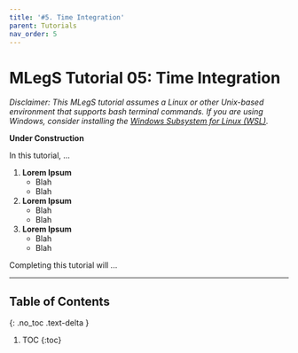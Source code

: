```yaml
---
title: '#5. Time Integration'
parent: Tutorials
nav_order: 5
---
```


# MLegS Tutorial 05: Time Integration
*Disclaimer: This MLegS tutorial assumes a Linux or other Unix-based environment that supports bash terminal commands. If you are using Windows, consider installing the [Windows Subsystem for Linux (WSL)](https://learn.microsoft.com/en-us/windows/wsl/install).*

**Under Construction**

In this tutorial, ...

1. **Lorem Ipsum**  
   - Blah
   - Blah
2. **Lorem Ipsum**  
   - Blah
   - Blah
3. **Lorem Ipsum**  
   - Blah
   - Blah

Completing this tutorial will ...

---

## Table of Contents
{: .no_toc .text-delta }

1. TOC
{:toc}